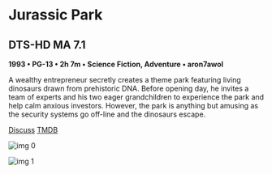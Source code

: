 # Jurassic Park

## DTS-HD MA 7.1

**1993 • PG-13 • 2h 7m • Science Fiction, Adventure • aron7awol**

A wealthy entrepreneur secretly creates a theme park featuring living dinosaurs drawn from prehistoric DNA. Before opening day, he invites a team of experts and his two eager grandchildren to experience the park and help calm anxious investors. However, the park is anything but amusing as the security systems go off-line and the dinosaurs escape.

[Discuss](https://www.avsforum.com/threads/bass-eq-for-filtered-movies.2995212/post-57964114)  [TMDB](329)

![img 0](https://i.imgur.com/34f5qZ0.jpg)

![img 1](https://i.imgur.com/IVTWc6a.png)

